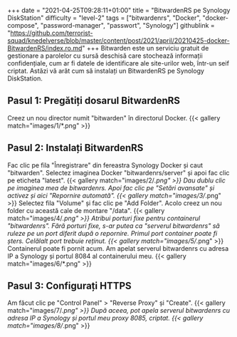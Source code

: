 +++
date = "2021-04-25T09:28:11+01:00"
title = "BitwardenRS pe Synology DiskStation"
difficulty = "level-2"
tags = ["bitwardenrs", "Docker", "docker-compose", "password-manager", "passwort", "Synology"]
githublink = "https://github.com/terrorist-squad/knedelverse/blob/master/content/post/2021/april/20210425-docker-BitwardenRS/index.ro.md"
+++
Bitwarden este un serviciu gratuit de gestionare a parolelor cu sursă deschisă care stochează informații confidențiale, cum ar fi datele de identificare ale site-urilor web, într-un seif criptat. Astăzi vă arăt cum să instalați un BitwardenRS pe Synology DiskStation.
## Pasul 1: Pregătiți dosarul BitwardenRS
Creez un nou director numit "bitwarden" în directorul Docker.
{{< gallery match="images/1/*.png" >}}

## Pasul 2: Instalați BitwardenRS
Fac clic pe fila "Înregistrare" din fereastra Synology Docker și caut "bitwarden". Selectez imaginea Docker "bitwardenrs/server" și apoi fac clic pe eticheta "latest".
{{< gallery match="images/2/*.png" >}}
Dau dublu clic pe imaginea mea de bitwardenrs. Apoi fac clic pe "Setări avansate" și activez și aici "Repornire automată".
{{< gallery match="images/3/*.png" >}}
Selectez fila "Volume" și fac clic pe "Add Folder". Acolo creez un nou folder cu această cale de montare "/data".
{{< gallery match="images/4/*.png" >}}
Atribui porturi fixe pentru containerul "bitwardenrs". Fără porturi fixe, s-ar putea ca "serverul bitwardenrs" să ruleze pe un port diferit după o repornire. Primul port container poate fi șters. Celălalt port trebuie reținut.
{{< gallery match="images/5/*.png" >}}
Containerul poate fi pornit acum. Am apelat serverul bitwardenrs cu adresa IP a Synology și portul 8084 al containerului meu.
{{< gallery match="images/6/*.png" >}}

## Pasul 3: Configurați HTTPS
Am făcut clic pe "Control Panel" > "Reverse Proxy" și "Create".
{{< gallery match="images/7/*.png" >}}
După aceea, pot apela serverul bitwardenrs cu adresa IP a Synology și portul meu proxy 8085, criptat.
{{< gallery match="images/8/*.png" >}}